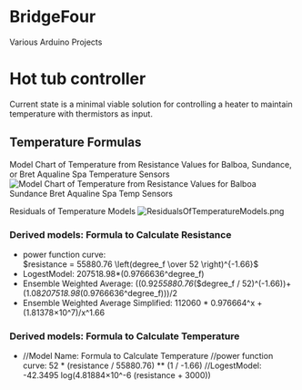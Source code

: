 # BridgeFour
Various Arduino Projects

# Hot tub controller
Current state is a minimal viable solution for controlling a heater to maintain temperature with thermistors as input.

## Temperature Formulas

Model Chart of Temperature from Resistance Values for Balboa, Sundance, or Bret Aqualine Spa Temperature Sensors
![Model Chart of Temperature from Resistance Values for Balboa Sundance Bret Aqualine Spa Temp Sensors](/documentation/resources/ModelChartOfTempfromResistanceValuesforBalboaSundanceBretAqualineSpaTempSensors.png)

Residuals of Temperature Models
![ResidualsOfTemperatureModels.png](/documentation/resources/ResidualsOfTemperatureModels.png)

### Derived models: Formula to Calculate Resistance
- power function curve: <br/>
   $`resistance = 55880.76 \left(degree_f \over 52 \right)^{-1.66}`$ 
- LogestModel: 207518.98*(0.9766636^degree_f)
- Ensemble Weighted Average: ((0.92*55880.76*($degree_f / 52)^(-1.66))+(1.08*207518.98*(0.9766636^degree_f)))/2
- Ensemble Weighted Average Simplified: 112060 * 0.976664^x + (1.81378×10^7)/x^1.66

### Derived models: Formula to Calculate Temperature
- //Model Name: Formula to Calculate Temperature
//power function curve: 52 * (resistance / 55880.76) ** (1 / -1.66)
//LogestModel: -42.3495 log(4.81884×10^-6 (resistance + 3000)) 
